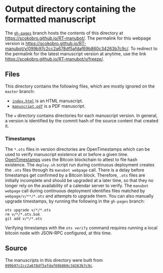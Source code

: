 # Output directory containing the formatted manuscript

The [`gh-pages`](https://github.com/scokobro/RT-manubot/tree/gh-pages) branch hosts the contents of this directory at <https://scokobro.github.io/RT-manubot/>.
The permalink for this webpage version is <https://scokobro.github.io/RT-manubot/v/099b97c2cc2a678df5afdaf69b860c34263b7c9c/>.
To redirect to the permalink for the latest manuscript version at anytime, use the link <https://scokobro.github.io/RT-manubot/v/freeze/>.

## Files

This directory contains the following files, which are mostly ignored on the `master` branch:

+ [`index.html`](index.html) is an HTML manuscript.
+ [`manuscript.pdf`](manuscript.pdf) is a PDF manuscript.

The `v` directory contains directories for each manuscript version.
In general, a version is identified by the commit hash of the source content that created it.

### Timestamps

The `*.ots` files in version directories are OpenTimestamps which can be used to verify manuscript existence at or before a given time.
[OpenTimestamps](https://opentimestamps.org/) uses the Bitcoin blockchain to attest to file hash existence.
The `deploy.sh` script run during continuous deployment creates the `.ots` files through its `manubot webpage` call.
There is a delay before timestamps get confirmed by a Bitcoin block.
Therefore, `.ots` files are initially incomplete and should be upgraded at a later time, so that they no longer rely on the availability of a calendar server to verify.
The `manubot webpage` call during continuous deployment identifies files matched by `webpage/v/**/*.ots` and attempts to upgrade them.
You can also manually upgrade timestamps, by running the following in the `gh-pages` branch:

```shell
ots upgrade v/*/*.ots
rm v/*/*.ots.bak
git add v/*/*.ots
```

Verifying timestamps with the `ots verify` command requires running a local bitcoin node with JSON-RPC configured, at this time.

## Source

The manuscripts in this directory were built from
[`099b97c2cc2a678df5afdaf69b860c34263b7c9c`](https://github.com/scokobro/RT-manubot/commit/099b97c2cc2a678df5afdaf69b860c34263b7c9c).
